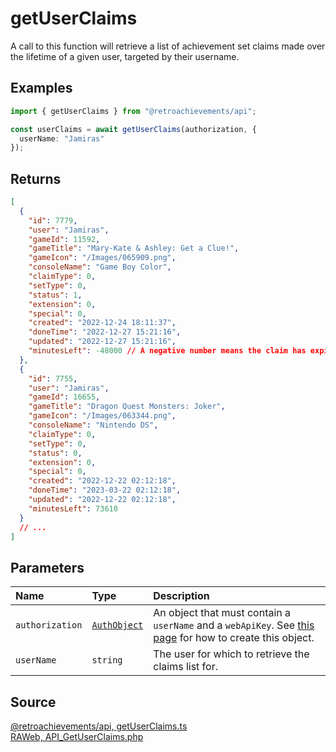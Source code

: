 # getUserClaims

A call to this function will retrieve a list of achievement set claims made over the lifetime of a given user, targeted by their username.

## Examples

```ts
import { getUserClaims } from "@retroachievements/api";

const userClaims = await getUserClaims(authorization, {
  userName: "Jamiras"
});
```

## Returns

```json
[
  {
    "id": 7779,
    "user": "Jamiras",
    "gameId": 11592,
    "gameTitle": "Mary-Kate & Ashley: Get a Clue!",
    "gameIcon": "/Images/065909.png",
    "consoleName": "Game Boy Color",
    "claimType": 0,
    "setType": 0,
    "status": 1,
    "extension": 0,
    "special": 0,
    "created": "2022-12-24 18:11:37",
    "doneTime": "2022-12-27 15:21:16",
    "updated": "2022-12-27 15:21:16",
    "minutesLeft": -48000 // A negative number means the claim has expired.
  },
  {
    "id": 7755,
    "user": "Jamiras",
    "gameId": 16655,
    "gameTitle": "Dragon Quest Monsters: Joker",
    "gameIcon": "/Images/063344.png",
    "consoleName": "Nintendo DS",
    "claimType": 0,
    "setType": 0,
    "status": 0,
    "extension": 0,
    "special": 0,
    "created": "2022-12-22 02:12:18",
    "doneTime": "2023-03-22 02:12:18",
    "updated": "2022-12-22 02:12:18",
    "minutesLeft": 73610
  }
  // ...
]
```

## Parameters

| Name            | Type                                        | Description                                                                                                                  |
| :-------------- | :------------------------------------------ | :--------------------------------------------------------------------------------------------------------------------------- |
| `authorization` | [`AuthObject`](/v1/data-models/auth-object) | An object that must contain a `userName` and a `webApiKey`. See [this page](/getting-started) for how to create this object. |
| `userName`      | `string`                                    | The user for which to retrieve the claims list for.                                                                          |

## Source

[@retroachievements/api, getUserClaims.ts](https://github.dev/RetroAchievements/api-js/blob/main/src/user/getUserClaims.ts)  
[RAWeb, API_GetUserClaims.php](https://github.dev/RetroAchievements/RAWeb/blob/master/public/API/API_GetUserClaims.php)
